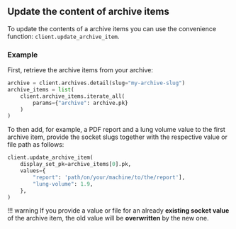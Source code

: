 

## Update the **content** of archive items

To update the contents of a archive items you can use the convenience function: `client.update_archive_item`.

### Example

First, retrieve the archive items from your archive:

```python
archive = client.archives.detail(slug="my-archive-slug")
archive_items = list(
    client.archive_items.iterate_all(
        params={"archive": archive.pk}
    )
)
```

To then add, for example, a PDF report and a lung volume
value to the first archive item, provide the socket slugs together
with the respective value or file path as follows:

```python
client.update_archive_item(
    display_set_pk=archive_items[0].pk,
    values={
        "report": 'path/on/your/machine/to/the/report'],
        "lung-volume": 1.9,
    },
)
```

!!! warning
    If you provide a value or file for an already **existing socket value** of the archive item, the old value will be **overwritten** by the new one.

